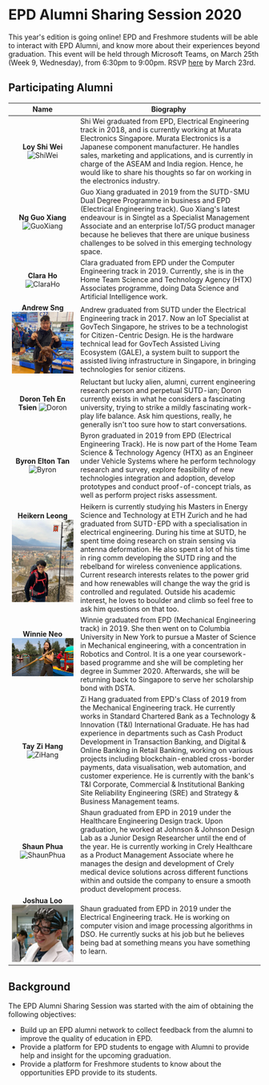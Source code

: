 # EPD Alumni Sharing Session 2020
This year's edition is going online! EPD and Freshmore students will be able to interact with EPD Alumni, and know more about their experiences beyond graduation. This event will be held through Microsoft Teams, on March 25th (Week 9, Wednesday), from 6:30pm to 9:00pm. RSVP  [here](https://forms.office.com/Pages/ResponsePage.aspx?id=drd2NJDpck-5UGJImDFiPaaZscqkvmVKuDIKVv5B4edUMThNSTQyNDVKOE5FTTZISDNWMDAzUEcxRi4u) by March 23rd.  


## Participating Alumni

Name | Biography
:------------: | -------------
**Loy Shi Wei** ![ShiWei](88302177_133282598094003_9118223119960506368_n.jpg)| Shi Wei graduated from EPD, Electrical Engineering track in 2018, and is currently working at Murata Electronics Singapore. Murata Electronics is a Japanese component manufacturer. He handles sales, marketing and applications, and is currently in charge of the ASEAM and India region. Hence, he would like to share his thoughts so far on working in the electronics industry. 
**Ng Guo Xiang** ![GuoXiang](photo6300656039447603626.jpg)| Guo Xiang graduated in 2019 from the SUTD-SMU Dual Degree Programme in business and EPD (Electrical Engineering track). Guo Xiang's latest endeavour is in Singtel as a Specialist Management Associate and an enterprise IoT/5G product manager because he believes that there are unique business challenges to be solved in this emerging technology space. |
**Clara Ho** ![ClaraHo](clara.jpeg)| Clara graduated from EPD under the Computer Engineering track in 2019. Currently, she is in the Home Team Science and Technology Agency (HTX) Associates programme, doing Data Science and Artificial Intelligence work. | 
**Andrew Sng** ![AndrewSng](photo6283012176356682270.jpg)| Andrew graduated from SUTD under the Electrical Engineering track in 2017. Now an IoT Specialist at GovTech Singapore, he strives to be a technologist for Citizen-Centric Design. He is the hardware technical lead for GovTech Assisted Living Ecosystem (GALE), a system built to support the assisted living infrastructure in Singapore, in bringing technologies for senior citizens.|
**Doron Teh En Tsien** ![Doron](thumbsup.jpg)| Reluctant but lucky alien, alumni, current engineering research person and perpetual SUTD-ian; Doron currently exists in what he considers a fascinating university, trying to strike a mildly fascinating work-play life balance. Ask him questions, really, he generally isn't too sure how to start conversations. | 
**Byron Elton Tan** ![Byron](Byron.jpeg)| Byron graduated in 2019 from EPD (Electrical Engineering Track). He is now part of the Home Team Science & Technology Agency (HTX) as an Engineer under Vehicle Systems where he perform technology research and survey, explore feasibility of new technologies integration and adoption, develop prototypes and conduct proof-of-concept trials, as well as perform project risks assessment. |
**Heikern Leong** ![Heikern](photo6300870019013257544.jpg)| Heikern is currently studying his Masters in Energy Science and Technology at ETH Zurich and he had graduated from SUTD-EPD with a specialisation in electrical engineering. During his time at SUTD, he spent time doing research on strain sensing via antenna deformation. He also spent a lot of his time in ring comm developing the SUTD ring and the rebelband for wireless convenience applications. Current research interests relates to the power grid and how renewables will change the way the grid is controlled and regulated. Outside his academic interest, he loves to boulder and climb so feel free to ask him questions on that too.|
**Winnie Neo** ![Winnie](photo6312089246684523034.jpg)| Winnie graduated from EPD (Mechanical Engineering track) in 2019. She then went on to Columbia University in New York to pursue a Master of Science in Mechanical engineering, with a concentration in Robotics and Control. It is a one year coursework-based programme and she will be completing her degree in Summer 2020. Afterwards, she will be returning back to Singapore to serve her scholarship bond with DSTA. |
**Tay Zi Hang** ![ZiHang](Zihang.jpg) | Zi Hang graduated from EPD's Class of 2019 from the Mechanical Engineering track. He currently works in Standard Chartered Bank as a Technology & Innovation (T&I) International Graduate. He has had experience in departments such as Cash Product Development in Transaction Banking, and Digital & Online Banking in Retail Banking, working on various projects including blockchain-enabled cross-border payments, data visualisation, web automation, and customer experience. He is currently with the bank's T&I Corporate, Commercial & Institutional Banking Site Reliability Engineering (SRE) and Strategy & Business Management teams. | 
**Shaun Phua** ![ShaunPhua](DSC_0112.JPG) | Shaun graduated from EPD in 2019 under the Healthcare Engineering Design track. Upon graduation, he worked at Johnson & Johnson Design Lab as a Junior Design Researcher until the end of the year. He is currently working in Crely Healthcare as a Product Management Associate where he manages the design and development of Crely medical device solutions across different functions within and outside the company to ensure a smooth product development process. | 
**Joshua Loo** ![JoshuaLoo](photo6316817099439319339.png) | Shaun graduated from EPD in 2019 under the Electrical Engineering track. He is working on computer vision and image processing algorithms in DSO. He currently sucks at his job but he believes being bad at something means you have something to learn. |







## Background
The EPD Alumni Sharing Session was started with the aim of obtaining the following objectives: 
- Build up an EPD alumni network to collect feedback from the alumni to improve the quality of education in EPD.
- Provide a platform for EPD students to engage with Alumni to provide help and insight for the upcoming graduation. 
- Provide a platform for Freshmore students to know about the opportunities EPD provide to its students.

